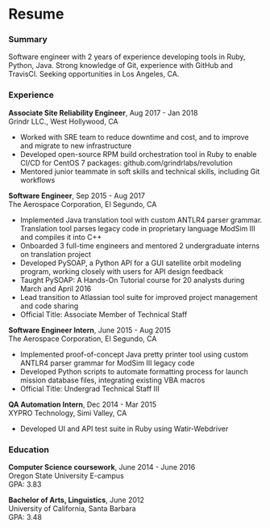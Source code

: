 # Resume

### Summary
Software engineer with 2 years of experience developing tools in Ruby, Python, Java. Strong knowledge of Git, experience with GitHub and TravisCI. Seeking opportunities in Los Angeles, CA.

### Experience
**Associate Site Reliability Engineer**, Aug 2017 - Jan 2018  
Grindr LLC., West Hollywood, CA  
- Worked with SRE team to reduce downtime and cost, and to improve and migrate to new infrastructure
- Developed open-source RPM build orchestration tool in Ruby to enable CI/CD for CentOS 7 packages: github.com/grindrlabs/revolution
- Mentored junior teammate in soft skills and technical skills, including Git workflows

**Software Engineer**, Sep 2015 - Aug 2017  
The Aerospace Corporation, El Segundo, CA  
- Implemented Java translation tool with custom ANTLR4 parser grammar. Translation tool parses legacy code in proprietary language ModSim III and compiles it into C++
- Onboarded  3 full-time engineers and mentored 2 undergraduate interns on translation project
- Developed PySOAP, a Python API for a GUI satellite orbit modeling program, working closely with users for API design feedback
- Taught PySOAP: A Hands-On Tutorial course for 20 analysts during March and April 2016
- Lead transition to Atlassian tool suite for improved project management and code sharing
- Official Title: Associate Member of Technical Staff

**Software Engineer Intern**, June 2015 - Aug 2015  
The Aerospace Corporation, El Segundo, CA  
- Implemented proof-of-concept Java pretty printer tool using custom ANTLR4 parser grammar for ModSim III legacy code
- Developed Python scripts to automate formatting process for launch mission database files, integrating existing VBA macros
- Official Title: Undergrad Technical Staff III
	
**QA Automation Intern**, Dec 2014 - Mar 2015  
XYPRO Technology, Simi Valley, CA   
* Developed UI and API test suite in Ruby using Watir-Webdriver
	
### Education
**Computer Science coursework**, June 2014 - June 2016  
Oregon State University E-campus  
GPA: 3.83

**Bachelor of Arts, Linguistics**, June 2012  
University of California, Santa Barbara  
GPA: 3.48
